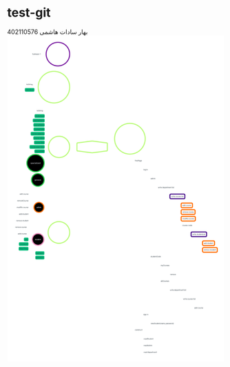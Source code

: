 # test-git
بهار سادات هاشمی
402110576
![project diagram](https://github.com/Bhashemi2005/HW-1/blob/main/project%20diagram.png)
